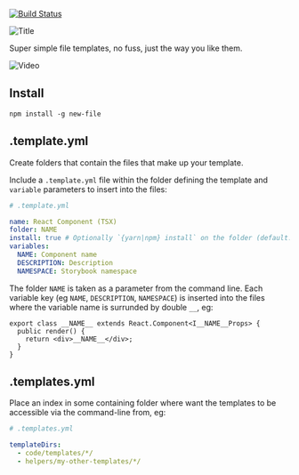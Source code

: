 [![Build Status](https://travis-ci.org/philcockfield/new-file.svg?branch=master)](https://travis-ci.org/philcockfield/new-file)

![Title](https://cloud.githubusercontent.com/assets/185555/25560728/018b33d8-2db0-11e7-8f37-2e1f7ba6e8a6.png)

Super simple file templates, no fuss, just the way you like them.

![Video](https://user-images.githubusercontent.com/185555/41954049-3f4e20f2-7a2d-11e8-92a1-8b6cc2a6950d.gif)

## Install

    npm install -g new-file

## .template.yml

Create folders that contain the files that make up your template.

Include a `.template.yml` file within the folder defining the template and `variable` parameters to insert into the files:

```yaml
# .template.yml

name: React Component (TSX)
folder: NAME
install: true # Optionally `{yarn|npm} install` on the folder (default: false).
variables:
  NAME: Component name
  DESCRIPTION: Description
  NAMESPACE: Storybook namespace
```

The folder `NAME` is taken as a parameter from the command line. Each variable key (eg `NAME`, `DESCRIPTION`, `NAMESPACE`) is inserted into the files where the variable name is surrunded by double `__`, eg:

```tsx
export class __NAME__ extends React.Component<I__NAME__Props> {
  public render() {
    return <div>__NAME__</div>;
  }
}
```

## .templates.yml

Place an index in some containing folder where want the templates to be accessible via the command-line from, eg:

```yaml
# .templates.yml

templateDirs:
  - code/templates/*/
  - helpers/my-other-templates/*/
```
